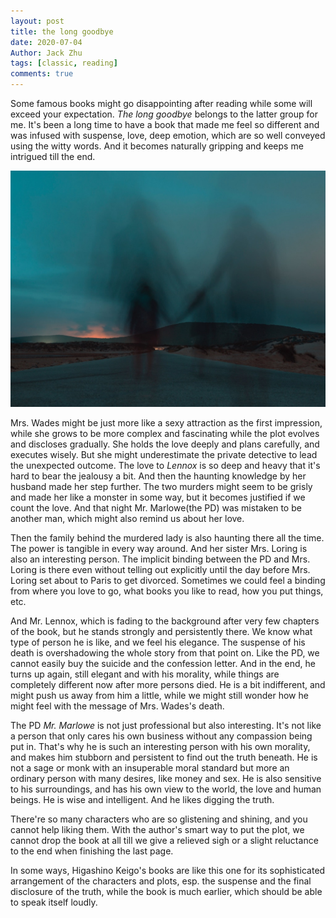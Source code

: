 ```yaml
---
layout: post
title: the long goodbye
date: 2020-07-04
Author: Jack Zhu
tags: [classic, reading]
comments: true
---
```


Some famous books might go disappointing after reading while some will exceed your expectation. *The long goodbye* belongs to the latter group for me. It's been a long time to have a book that made me feel so different and was infused with suspense, love, deep emotion, which are so well conveyed using the witty words. And it becomes naturally gripping and keeps me intrigued till the end.

![goodbye](../images/goodbye.jpg)

Mrs. Wades might be just more like a sexy attraction as the first impression, while she grows to be more complex and fascinating while the plot evolves and discloses gradually. She holds the love deeply and plans carefully, and executes wisely. But she might underestimate the private detective to lead the unexpected outcome. The love to *Lennox* is so deep and heavy that it's hard to bear the jealousy a bit. And then the haunting knowledge by her husband made her step further. The two murders might seem to be grisly and made her like a monster in some way, but it becomes justified if we count the love. And that night Mr. Marlowe(the PD) was mistaken to be another man, which might also remind us about her love.

Then the family behind the murdered lady is also haunting there all the time. The power is tangible in every way around. And her sister Mrs. Loring is also an interesting person. The implicit binding between the PD and Mrs. Loring is there even without telling out explicitly until the day before Mrs. Loring set about to Paris to get divorced. Sometimes we could feel a binding from where you love to go, what books you like to read, how you put things, etc.

And Mr. Lennox, which is fading to the background after very few chapters of the book, but he stands strongly and persistently there. We know what type of person he is like, and we feel his elegance. The suspense of his death is overshadowing the whole story from that point on. Like the PD, we cannot easily buy the suicide and the confession letter. And in the end, he turns up again, still elegant and with his morality, while things are completely different now after more persons died. He is a bit indifferent, and might push us away from him a little, while we might still wonder how he might feel with the message of Mrs. Wades's death.

The PD *Mr. Marlowe* is not just professional but also interesting. It's not like a person that only cares his own business without any compassion being put in. That's why he is such an interesting person with his own morality, and makes him stubborn and persistent to find out the truth beneath. He is not a sage or monk with an insuperable moral standard but more an ordinary person with many desires, like money and sex. He is also sensitive to his surroundings, and has his own view to the world, the love and human beings. He is wise and intelligent. And he likes digging the truth.

There're so many characters who are so glistening and shining, and you cannot help liking them. With the author's smart way to put the plot, we cannot drop the book at all till we give a relieved sigh or a slight reluctance to the end when finishing the last page.

In some ways, Higashino Keigo's books are like this one for its sophisticated arrangement of the characters and plots, esp. the suspense and the final disclosure of the truth, while the book is much earlier, which should be able to speak itself loudly.